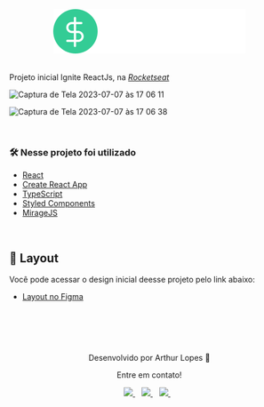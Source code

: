 <!-- Logo -->

<div align="center">
<img  src="src/assets/logo-do.svg"/> <br> <br>
</div>

<!-- Atribuições-->
Projeto inicial Ignite ReactJs, na <a href="https://rocketseat.com.br/"><em>Rocketseat</em></a>
</div>

![Captura de Tela 2023-07-07 às 17 06 11](https://github.com/arthurlopesr/do-money/assets/72874475/7b378580-2a1c-4493-8f78-87a2250ecb0d)

![Captura de Tela 2023-07-07 às 17 06 38](https://github.com/arthurlopesr/do-money/assets/72874475/e47828ca-6d38-482c-9455-58ad6ddfdc60)

&nbsp;

### 🛠️ Nesse projeto foi utilizado

* [React](https://pt-br.reactjs.org/)
* [Create React App](https://create-react-app.dev/)
* [TypeScript](https://www.typescriptlang.org/)
* [Styled Components](https://styled-components.com/)
* [MirageJS](https://miragejs.com/)

&nbsp;

## 🔖 Layout
Você pode acessar o design inicial deesse projeto pelo link abaixo:

- [Layout no Figma](https://www.figma.com/file/0xmu9mj2TJYoIOubBFWsk5/dtmoney-Ignite-(Copy)?node-id=0%3A1)

&nbsp;

<div align="center">
 <a href="https://app.rocketseat.com.br/me/arthur-lopes">
   <img align="center" style="border-radius: 100%;" src="https://github.com/arthurlopesr.png" width="100px" alt=""/>
  </a>
</div>
<br/>
<p align="center">Desenvolvido por Arthur Lopes 🚀 </p> 
<p align="center">Entre em contato!</p>
<div align="center">
<a href="https://www.linkedin.com/in/arthur-lopesr/" target="_blank">
    <img src="https://img.shields.io/badge/linkedin-%230077B5.svg?&style=for-the-badge&logo=linkedin&logoColor=white" />
  </a>&nbsp;&nbsp;
 <a href="https://www.instagram.com/arthur_lopesr/" target="_blank">
    <img src="https://img.shields.io/badge/instagram-%23E4405F.svg?&style=for-the-badge&logo=instagram&logoColor=white" />        
  </a>&nbsp;&nbsp;
 <a href="mailto:arthurlopr12@gmail.com">
    <img src="https://img.shields.io/badge/Microsoft_Outlook-0078D4?style=for-the-badge&logo=microsoft-outlook&logoColor=white" />        
  </a>&nbsp;&nbsp; 
</div>
